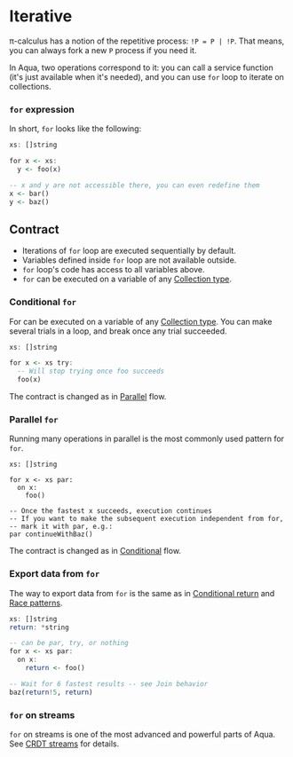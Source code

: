 # Iterative

π-calculus has a notion of the repetitive process: `!P = P | !P`. That means, you can always fork a new `P` process if you need it.

In Aqua, two operations correspond to it: you can call a service function \(it's just available when it's needed\), and you can use `for` loop to iterate on collections.

### `for` expression

In short, `for` looks like the following:

```haskell
xs: []string

for x <- xs:
  y <- foo(x)

-- x and y are not accessible there, you can even redefine them
x <- bar()
y <- baz()
```

## Contract

* Iterations of `for` loop are executed sequentially by default.
* Variables defined inside `for` loop are not available outside.
* `for` loop's code has access to all variables above.
* `for` can be executed on a variable of any [Collection type](../types.md#collection-types).

### Conditional `for`

For can be executed on a variable of any [Collection type](../types.md#collection-types). You can make several trials in a loop, and break once any trial succeeded.

```haskell
xs: []string

for x <- xs try:
  -- Will stop trying once foo succeeds
  foo(x)
```

The contract is changed as in [Parallel](parallel.md#contract) flow.

### Parallel `for`

Running many operations in parallel is the most commonly used pattern for `for`.

```text
xs: []string

for x <- xs par:
  on x:
    foo()

-- Once the fastest x succeeds, execution continues
-- If you want to make the subsequent execution independent from for,
-- mark it with par, e.g.:
par continueWithBaz()
```

The contract is changed as in [Conditional](conditional.md#contract) flow.

### Export data from `for`

The way to export data from `for` is the same as in [Conditional return](conditional.md#conditional-return) and [Race patterns](parallel.md#join-behavior).

```haskell
xs: []string
return: *string

-- can be par, try, or nothing
for x <- xs par:
  on x:
    return <- foo()

-- Wait for 6 fastest results -- see Join behavior    
baz(return!5, return)
```

### `for` on streams

`for` on streams is one of the most advanced and powerful parts of Aqua. See [CRDT streams](../crdt-streams.md) for details.

